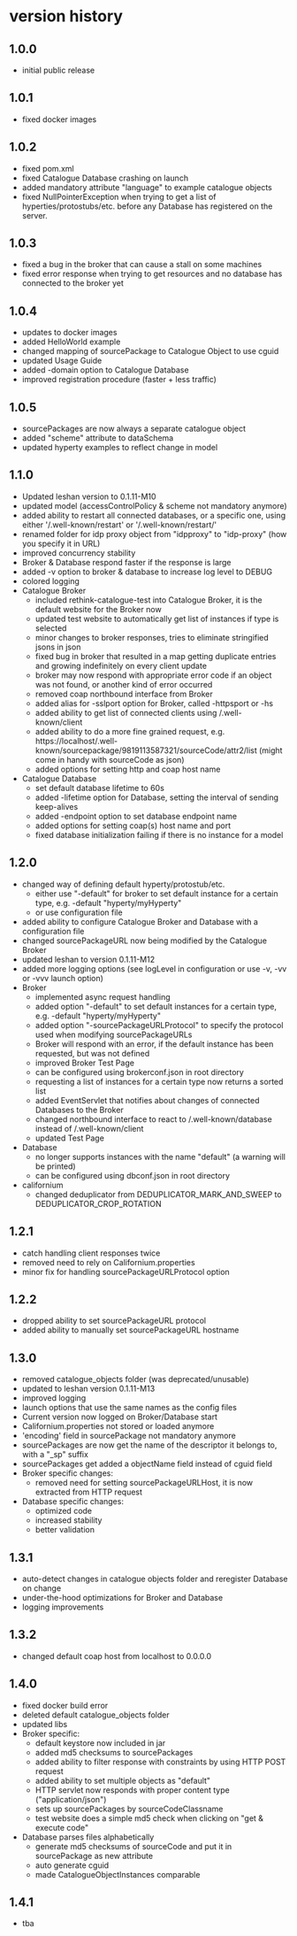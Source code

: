 # version history
## 1.0.0
* initial public release

## 1.0.1
* fixed docker images

## 1.0.2
* fixed pom.xml
* fixed Catalogue Database crashing on launch
* added mandatory attribute "language" to example catalogue objects
* fixed NullPointerException when trying to get a list of hyperties/protostubs/etc. before any Database has registered on the server.

## 1.0.3
* fixed a bug in the broker that can cause a stall on some machines
* fixed error response when trying to get resources and no database has connected to the broker yet

## 1.0.4
* updates to docker images
* added HelloWorld example
* changed mapping of sourcePackage to Catalogue Object to use cguid
* updated Usage Guide
* added -domain option to Catalogue Database
* improved registration procedure (faster + less traffic)

## 1.0.5
* sourcePackages are now always a separate catalogue object
* added "scheme" attribute to dataSchema
* updated hyperty examples to reflect change in model

## 1.1.0
* Updated leshan version to 0.1.11-M10
* updated model (accessControlPolicy & scheme not mandatory anymore)
* added ability to restart all connected databases, or a specific one, using either '/.well-known/restart' or '/.well-known/restart/<endpoint>'
* renamed folder for idp proxy object from "idpproxy" to "idp-proxy" (how you specify it in URL)
* improved concurrency stability
* Broker & Database respond faster if the response is large
* added -v option to broker & database to increase log level to DEBUG
* colored logging
* Catalogue Broker
  * included rethink-catalogue-test into Catalogue Broker, it is the default website for the Broker now
  * updated test website to automatically get list of instances if type is selected
  * minor changes to broker responses, tries to eliminate stringified jsons in json
  * fixed bug in broker that resulted in a map getting duplicate entries and growing indefinitely on every client update
  * broker may now respond with appropriate error code if an object was not found, or another kind of error occurred
  * removed coap northbound interface from Broker
  * added alias for -sslport option for Broker, called -httpsport or -hs
  * added ability to get list of connected clients using /.well-known/client
  * added ability to do a more fine grained request, e.g. https://localhost/.well-known/sourcepackage/9819113587321/sourceCode/attr2/list (might come in handy with sourceCode as json)
  * added options for setting http and coap host name
* Catalogue Database
  * set default database lifetime to 60s
  * added -lifetime option for Database, setting the interval of sending keep-alives
  * added -endpoint option to set database endpoint name
  * added options for setting coap(s) host name and port
  * fixed database initialization failing if there is no instance for a model

## 1.2.0
* changed way of defining default hyperty/protostub/etc.
  * either use "-default" for broker to set default instance for a certain type, e.g. -default "hyperty/myHyperty"
  * or use configuration file
* added ability to configure Catalogue Broker and Database with a configuration file
* changed sourcePackageURL now being modified by the Catalogue Broker
* updated leshan to version 0.1.11-M12
* added more logging options (see logLevel in configuration or use -v, -vv or -vvv launch option)
* Broker
  * implemented async request handling
  * added option "-default" to set default instances for a certain type, e.g. -default "hyperty/myHyperty"
  * added option "-sourcePackageURLProtocol" to specify the protocol used when modifying sourcePackageURLs
  * Broker will respond with an error, if the default instance has been requested, but was not defined
  * improved Broker Test Page
  * can be configured using brokerconf.json in root directory
  * requesting a list of instances for a certain type now returns a sorted list
  * added EventServlet that notifies about changes of connected Databases to the Broker
  * changed northbound interface to react to /.well-known/database instead of /.well-known/client
  * updated Test Page
* Database
  * no longer supports instances with the name "default" (a warning will be printed)
  * can be configured using dbconf.json in root directory
* californium
  * changed deduplicator from DEDUPLICATOR_MARK_AND_SWEEP to DEDUPLICATOR_CROP_ROTATION

## 1.2.1
* catch handling client responses twice
* removed need to rely on Californium.properties
* minor fix for handling sourcePackageURLProtocol option

## 1.2.2
* dropped ability to set sourcePackageURL protocol
* added ability to manually set sourcePackageURL hostname

## 1.3.0
* removed catalogue_objects folder (was deprecated/unusable)
* updated to leshan version 0.1.11-M13
* improved logging
* launch options that use the same names as the config files
* Current version now logged on Broker/Database start
* Californium.properties not stored or loaded anymore
* 'encoding' field in sourcePackage not mandatory anymore
* sourcePackages are now get the name of the descriptor it belongs to, with a "_sp" suffix
* sourcePackages get added a objectName field instead of cguid field
* Broker specific changes:
  * removed need for setting sourcePackageURLHost, it is now extracted from HTTP request
* Database specific changes:
  * optimized code
  * increased stability
  * better validation

## 1.3.1
* auto-detect changes in catalogue objects folder and reregister Database on change
* under-the-hood optimizations for Broker and Database
* logging improvements

## 1.3.2
* changed default coap host from localhost to 0.0.0.0

## 1.4.0
* fixed docker build error
* deleted default catalogue_objects folder
* updated libs
* Broker specific:
  * default keystore now included in jar
  * added md5 checksums to sourcePackages
  * added ability to filter response with constraints by using HTTP POST request
  * added ability to set multiple objects as "default"
  * HTTP servlet now responds with proper content type ("application/json")
  * sets up sourcePackages by sourceCodeClassname
  * test website does a simple md5 check when clicking on "get & execute code"
* Database parses files alphabetically
  * generate md5 checksums of sourceCode and put it in sourcePackage as new attribute
  * auto generate cguid
  * made CatalogueObjectInstances comparable

## 1.4.1
* tba
